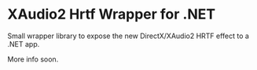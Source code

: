 # XAudio2 Hrtf Wrapper for .NET

Small wrapper library to expose the new DirectX/XAudio2 HRTF effect to a .NET app.

More info soon.
